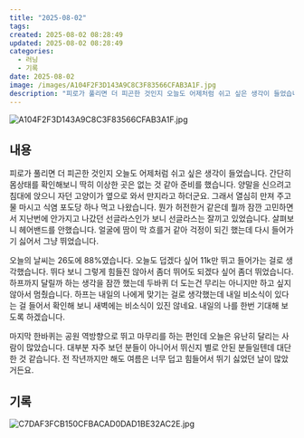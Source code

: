 ```yaml
---
title: "2025-08-02"
tags:
created: 2025-08-02 08:28:49
updated: 2025-08-02 08:28:49
categories:
  - 러닝
  - 기록
date: 2025-08-02
image: /images/A104F2F3D143A9C8C3F83566CFAB3A1F.jpg
description: "피로가 풀리면 더 피곤한 것인지 오늘도 어제처럼 쉬고 싶은 생각이 들었습니다. 간단히 몸상태를 확인해보니 딱히 이상한 곳은 없는 것 같아 준비를 했습니다. 양말을 신으려고 침대에 앉으니 자던 고양이가 옆으로 와서 만지라고 하더군요. 그래서 열심히 만져 주고 물 마시고 식염 포도당 하나 "
---
```


![A104F2F3D143A9C8C3F83566CFAB3A1F.jpg](/images/A104F2F3D143A9C8C3F83566CFAB3A1F.jpg)
 
 

## 내용

피로가 풀리면 더 피곤한 것인지 오늘도 어제처럼 쉬고 싶은 생각이 들었습니다. 간단히 몸상태를 확인해보니 딱히 이상한 곳은 없는 것 같아 준비를 했습니다. 양말을 신으려고 침대에 앉으니 자던 고양이가 옆으로 와서 만지라고 하더군요. 그래서 열심히 만져 주고 물 마시고 식염 포도당 하나 먹고 나왔습니다. 뭔가 허전한거 같은데 뭘까 잠깐 고민하면서 지난번에 안가지고 나갔던 선글라스인가 보니 선글라스는 잘끼고 있었습니다. 살펴보니 헤어밴드를 안했습니다. 얼굴에 땀이 막 흐를거 같아 걱정이 되긴 했는데 다시 들어가기 싫어서 그냥 뛰었습니다.

오늘의 날씨는 26도에 88%였습니다. 오늘도 덥겠다 싶어 11k만 뛰고 들어가는 걸로 생각했습니다. 뛰다 보니 그렇게 힘들진 않아서 좀더 뛰어도 되겠다 싶어 좀더 뛰었습니다. 하프까지 달릴까 하는 생각을 잠깐 했는데 두바퀴 더 도는건 무리는 아니지만 하고 싶지 않아서 멈췄습니다. 하프는 내일의 나에게 맞기는 걸로 생각했는데 내일 비소식이 있다는 걸 들어서 확인해 보니 새벽에는 비소식이 있진 않네요. 내일의 나를 한번 기대해 보도록 하겠습니다.

마지막 한바퀴는 공원 역방향으로 뛰고 마무리를 하는 편인데 오늘은 유난히 달리는 사람이 많았습니다. 대부분 자주 보던 분들이 아니어서 뛰신지 별로 안된 분들일텐데 대단한 것 같습니다. 전 작년까지만 해도 여름은 너무 덥고 힘들어서 뛰기 싫었던 날이 많았거든요.

## 기록

 
 ![C7DAF3FCB150CFBACAD0DAD1BE32AC2E.jpg](/images/C7DAF3FCB150CFBACAD0DAD1BE32AC2E.jpg)

